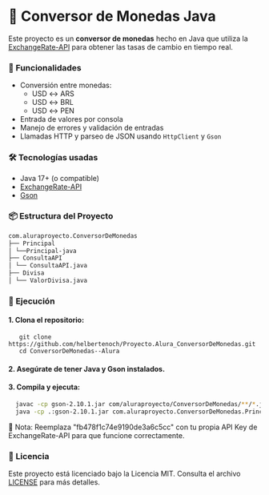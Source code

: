 # 💱 Conversor de Monedas Java

Este proyecto es un **conversor de monedas** hecho en Java que utiliza la [ExchangeRate-API](https://www.exchangerate-api.com/) para obtener las tasas de cambio en tiempo real.

### 🚀 Funcionalidades

- Conversión entre monedas:
  - USD ↔ ARS
  - USD ↔ BRL
  - USD ↔ PEN
- Entrada de valores por consola
- Manejo de errores y validación de entradas
- Llamadas HTTP y parseo de JSON usando `HttpClient` y `Gson`

### 🛠️ Tecnologías usadas

- Java 17+ (o compatible)
- [ExchangeRate-API](https://www.exchangerate-api.com/)
- [Gson](https://github.com/google/gson)

### 📦 Estructura del Proyecto

```bash
com.aluraproyecto.ConversorDeMonedas
├── Principal
│ └──Principal-java
├── ConsultaAPI
│ └── ConsultaAPI.java
├── Divisa
│ └── ValorDivisa.java
```

### 🧪 Ejecución

#### 1. Clona el repositorio:
```git bash
   git clone https://github.com/helbertenoch/Proyecto.Alura_ConversorDeMonedas.git
   cd ConversorDeMonedas--Alura
```
#### 2. Asegúrate de tener Java y Gson instalados.

#### 3. Compila y ejecuta:
```bash
  javac -cp gson-2.10.1.jar com/aluraproyecto/ConversorDeMonedas/**/*.java
  java -cp .:gson-2.10.1.jar com.aluraproyecto.ConversorDeMonedas.Principal
```
📌 Nota: Reemplaza "fb478f1c74e9190de3a6c5cc" con tu propia API Key de ExchangeRate-API para que funcione correctamente.

### 📝 Licencia
Este proyecto está licenciado bajo la Licencia MIT. Consulta el archivo [LICENSE](./LICENSE) para más detalles.